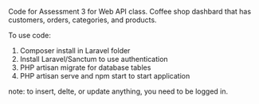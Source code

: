 Code for Assessment 3 for Web API class. Coffee shop dashbard that has customers, orders, categories, and products.

To use code:

1. Composer install in Laravel folder
2. Install Laravel/Sanctum to use authentication
3. PHP artisan migrate for database tables
4. PHP artisan serve and npm start to start application

note: to insert, delte, or update anything, you need to be logged in.

